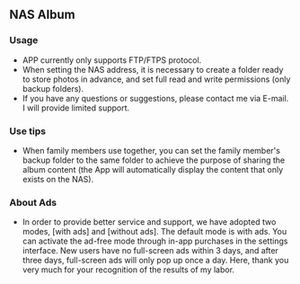 ## NAS Album

### Usage
- APP currently only supports FTP/FTPS protocol.
- When setting the NAS address, it is necessary to create a folder ready to store photos in advance, and set full read and write permissions (only backup folders).
- If you have any questions or suggestions, please contact me via E-mail. I will provide limited support.

### Use tips
- When family members use together, you can set the family member's backup folder to the same folder to achieve the purpose of sharing the album content (the App will automatically display the content that only exists on the NAS).

### About Ads
- In order to provide better service and support, we have adopted two modes, [with ads] and [without ads]. The default mode is with ads. You can activate the ad-free mode through in-app purchases in the settings interface. New users have no full-screen ads within 3 days, and after three days, full-screen ads will only pop up once a day. Here, thank you very much for your recognition of the results of my labor.
